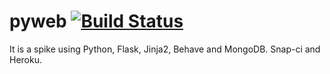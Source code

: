 # pyweb  [![Build Status](https://snap-ci.com/tmssoares/pyweb/branch/master/build_image)](https://snap-ci.com/tmssoares/pyweb/branch/master)

It is a spike using Python, Flask, Jinja2, Behave and MongoDB. Snap-ci and Heroku.
